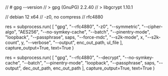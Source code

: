 // # gpg --version
// > gpg (GnuPG) 2.2.40
// > libgcrypt 1.10.1

// debian 12 x64
// -z0, no compress
// rfc4880

res = subprocess.run(
  [
    "gpg",
    "--rfc4880",
    "-z0",
    "--symmetric",
    "--cipher-algo", "AES256",
    "--no-symkey-cache",
    "--batch",
    "--pinentry-mode", "loopback",
    "--passphrase", saps,
    "--force-mdc",
    "--s2k-mode", x,
    "--s2k-count", y,
    "--verbose",
    "--output", enc_out_path,
    ul_file
  ],
  capture_output=True, text=True
)


res = subprocess.run(
  [
    "gpg",
    "--rfc4880",
    "--decrypt",
    "--no-symkey-cache",
    "--batch",
    "--pinentry-mode", "loopback",
    "--passphrase", saps,
    "--output", dec_out_path,
    enc_out_path
  ],
  capture_output=True, text=True
)
